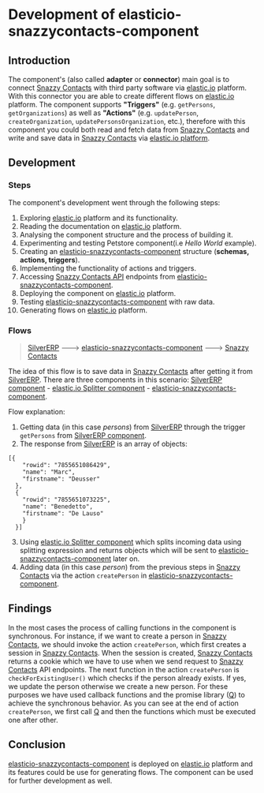 # Development of elasticio-snazzycontacts-component

## Introduction
The component's (also called **adapter** or **connector**) main goal is to connect [Snazzy Contacts](https://snazzycontacts.com) with third party software via [elastic.io](http://www.elastic.io "elastic.io platform") platform.  With this connector you are able to create different flows on [elastic.io](http://www.elastic.io "elastic.io platform") platform. The component supports **"Triggers"** (e.g. ``getPersons``, ``getOrganizations``) as well as **"Actions"** (e.g. ``updatePerson``, ``createOrganization``, ``updatePersonsOrganization``, etc.), therefore with this component you could both read and fetch data from [Snazzy Contacts](https://snazzycontacts.com) and write and save data in [Snazzy Contacts](https://snazzycontacts.com) via [elastic.io platform](http://www.elastic.io "elastic.io platform").

## Development

### Steps

The component's development went through the following steps:

1. Exploring [elastic.io](http://www.elastic.io "elastic.io platform") platform and its functionality.
2. Reading the documentation on [elastic.io](http://www.elastic.io "elastic.io platform") platform.
3. Analysing the component structure and the process of building it.
4. Experimenting and testing Petstore component(i.e _Hello World_ example).
5. Creating an [elasticio-snazzycontacts-component](https://github.com/openintegrationhub/Data-and-Domain-Models/tree/master/MasterDataModels/SnazzyContactsAdapter) structure (**schemas, actions, triggers**).
6. Implementing the functionality of actions and triggers.
7. Accessing [Snazzy Contacts API](https://snazzycontacts.com) endpoints from [elasticio-snazzycontacts-component](https://github.com/openintegrationhub/Data-and-Domain-Models/tree/master/MasterDataModels/SnazzyContactsAdapter).
8. Deploying the component on [elastic.io](http://www.elastic.io "elastic.io platform") platform.
9. Testing [elasticio-snazzycontacts-component](https://github.com/openintegrationhub/Data-and-Domain-Models/tree/master/MasterDataModels/SnazzyContactsAdapter) with raw data.
10. Generating flows on [elastic.io](http://www.elastic.io "elastic.io platform") platform.

### Flows

>[SilverERP](http://www.silvererp.com/) ---> [elasticio-snazzycontacts-component](https://github.com/openintegrationhub/Data-and-Domain-Models/tree/master/MasterDataModels/SnazzyContactsAdapter) ---> [Snazzy Contacts](https://github.com/openintegrationhub/Data-and-Domain-Models/tree/master/MasterDataModels/SnazzyContactsAdapter)


The idea of this flow is to save data in [Snazzy Contacts](https://snazzycontacts.com) after getting it from [SilverERP](http://www.silvererp.com/). There are three components in this scenario: [SilverERP component](http://www.silvererp.com/) -  [elastic.io Splitter  component](https://github.com/elasticio/splitter-component) - [elasticio-snazzycontacts-component](https://github.com/openintegrationhub/Data-and-Domain-Models/tree/master/MasterDataModels/SnazzyContactsAdapter).

Flow explanation:
  1. Getting data (in this case *persons*) from [SilverERP](http://www.silvererp.com/) through the trigger ``getPersons`` from [SilverERP component](http://www.silvererp.com/).
  2. The response from [SilverERP](http://www.silvererp.com/) is an array of objects:
  ```
  [{
      "rowid": "7855651086429",
      "name": "Marc",
      "firstname": "Deusser"
    },
    {
      "rowid": "7855651073225",
      "name": "Benedetto",
      "firstname": "De Lauso"
      }
    }]
  ```
  3. Using [elastic.io Splitter  component](https://github.com/elasticio/splitter-component) which splits incoming data using splitting expression and returns objects which will be sent to [elasticio-snazzycontacts-component](https://github.com/openintegrationhub/Data-and-Domain-Models/tree/master/MasterDataModels/SnazzyContactsAdapter) later on.
  4. Adding data (in this case *person*) from the previous steps in [Snazzy Contacts](https://snazzycontacts.com) via the action ``createPerson`` in [elasticio-snazzycontacts-component](https://github.com/openintegrationhub/Data-and-Domain-Models/tree/master/MasterDataModels/SnazzyContactsAdapter).

## Findings

In the most cases the process of calling functions in the component is synchronous. For instance, if we want to create a person in [Snazzy Contacts](https://snazzycontacts.com), we should invoke the action ``createPerson``, which first creates a session in [Snazzy Contacts](https://snazzycontacts.com). When the session is created, [Snazzy Contacts](https://snazzycontacts.com) returns a cookie which we have to use when we send request to [Snazzy Contacts](https://snazzycontacts.com) API endpoints. The next function in the action ``createPerson`` is ``checkForExistingUser()`` which checks if the person already exists. If yes, we update the person otherwise we create a new person. For these purposes we have used callback functions and the  promise library ([Q](https://www.npmjs.com/package/q)) to achieve the synchronous behavior. As you can see at the end of action ``createPerson``, we first call [Q](https://www.npmjs.com/package/q) and then the functions which must be executed one after other.

## Conclusion

[elasticio-snazzycontacts-component](https://github.com/openintegrationhub/Data-and-Domain-Models/tree/master/MasterDataModels/SnazzyContactsAdapter) is deployed on [elastic.io](http://www.elastic.io "elastic.io platform") platform and its features could be use for generating flows. The component can be used for further development as well. 
